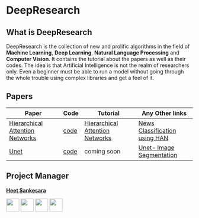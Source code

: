 # DeepResearch

## What is DeepResearch 

DeepResearch is the collection of new and prolific algorithms in the field of **Machine Learning**, **Deep Learning**, **Natural Language Processing** and **Computer Vision**. It contains the tutorial about the papers as well as their codes. The idea is that Artificial Intelligence is not the realm of researchers only. Even a beginner must be able to run a model without going through the whole trouble using complex libraries and get a feel of it.

## Papers
|Paper|Code|Tutorial|Any Other links|
|-----|----|--------|---------------|
|[Hierarchical Attention Networks](http://www.cs.cmu.edu/~./hovy/papers/16HLT-hierarchical-attention-networks.pdf)|[code](Hierarchical_Attention_Network/) |[Hierarchical Attention Networks](https://medium.com/@heetsankesara3/hierarchical-attention-networks-d220318cf87e) | [News Classification using HAN](https://www.kaggle.com/hsankesara/news-classification-using-han)|
|[Unet](https://arxiv.org/pdf/1505.04597.pdf)|[code](UNet/)|coming soon|[Unet- Image Segmentation](https://www.kaggle.com/hsankesara/unet-image-segmentation)|

## Project Manager

**[Heet Sankesara](https://github.com/Hsankesara)**

[<img src="http://i.imgur.com/0o48UoR.png" width="35" padding="10" margin="10">](https://github.com/Hsankesara/)   [<img src="https://i.imgur.com/0IdggSZ.png" width="35" padding="10" margin="10">](https://www.linkedin.com/in/heet-sankesara-72383a152/)    [<img src="http://i.imgur.com/tXSoThF.png" width="35" padding="10" margin="10">](https://twitter.com/heetsankesara3)   [<img src="https://loading.io/s/icon/vzeour.svg" width="35" padding="10" margin="10">](https://www.kaggle.com/hsankesara)